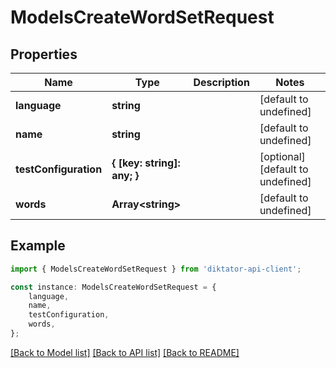 # ModelsCreateWordSetRequest


## Properties

Name | Type | Description | Notes
------------ | ------------- | ------------- | -------------
**language** | **string** |  | [default to undefined]
**name** | **string** |  | [default to undefined]
**testConfiguration** | **{ [key: string]: any; }** |  | [optional] [default to undefined]
**words** | **Array&lt;string&gt;** |  | [default to undefined]

## Example

```typescript
import { ModelsCreateWordSetRequest } from 'diktator-api-client';

const instance: ModelsCreateWordSetRequest = {
    language,
    name,
    testConfiguration,
    words,
};
```

[[Back to Model list]](../README.md#documentation-for-models) [[Back to API list]](../README.md#documentation-for-api-endpoints) [[Back to README]](../README.md)
